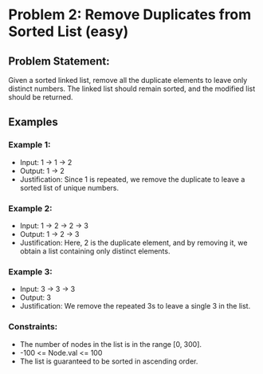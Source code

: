 # Problem 2: Remove Duplicates from Sorted List (easy)

## Problem Statement:

Given a sorted linked list, remove all the duplicate elements to leave only distinct numbers. The linked list should remain sorted, and the modified list should be returned.

## Examples

### Example 1:
 - Input: 1 -> 1 -> 2
 - Output: 1 -> 2
 - Justification: Since 1 is repeated, we remove the duplicate to leave a sorted list of unique numbers.

### Example 2:
 - Input: 1 -> 2 -> 2 -> 3
 - Output: 1 -> 2 -> 3
 - Justification: Here, 2 is the duplicate element, and by removing it, we obtain a list containing only distinct elements.

### Example 3:
 - Input: 3 -> 3 -> 3
 - Output: 3
 - Justification: We remove the repeated 3s to leave a single 3 in the list.

### Constraints:

 - The number of nodes in the list is in the range [0, 300].
 - -100 <= Node.val <= 100
 - The list is guaranteed to be sorted in ascending order.